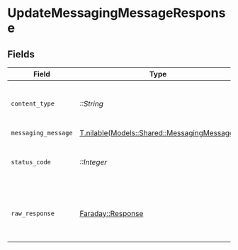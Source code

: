 # UpdateMessagingMessageResponse


## Fields

| Field                                                                                  | Type                                                                                   | Required                                                                               | Description                                                                            |
| -------------------------------------------------------------------------------------- | -------------------------------------------------------------------------------------- | -------------------------------------------------------------------------------------- | -------------------------------------------------------------------------------------- |
| `content_type`                                                                         | *::String*                                                                             | :heavy_check_mark:                                                                     | HTTP response content type for this operation                                          |
| `messaging_message`                                                                    | [T.nilable(Models::Shared::MessagingMessage)](../../models/shared/messagingmessage.md) | :heavy_minus_sign:                                                                     | Successful                                                                             |
| `status_code`                                                                          | *::Integer*                                                                            | :heavy_check_mark:                                                                     | HTTP response status code for this operation                                           |
| `raw_response`                                                                         | [Faraday::Response](https://www.rubydoc.info/gems/faraday/Faraday/Response)            | :heavy_check_mark:                                                                     | Raw HTTP response; suitable for custom response parsing                                |
